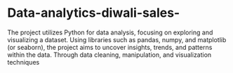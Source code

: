 # Data-analytics-diwali-sales-
The project utilizes Python for data analysis, focusing on exploring and visualizing a dataset. Using libraries such as pandas, numpy, and matplotlib (or seaborn), the project aims to uncover insights, trends, and patterns within the data. Through data cleaning, manipulation, and visualization techniques
